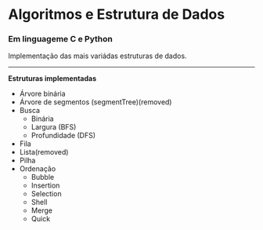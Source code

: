 # Algoritmos e Estrutura de Dados

### Em linguageme C e Python

Implementação das mais variádas estruturas de dados.

-----
**Estruturas implementadas**
- Árvore binária
- Árvore de segmentos (segmentTree)(removed)
- Busca
  - Binária
  - Largura (BFS)
  - Profundidade (DFS)
- Fila
- Lista(removed)
- Pilha
- Ordenação
  - Bubble
  - Insertion
  - Selection
  - Shell
  - Merge
  - Quick

